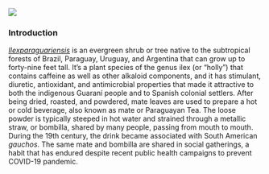 <a href="https://www.juncture-digital.org"><img src="https://juncture-digital.github.io/juncture/static/images/ve-button.png"></a>

<param ve-config 
       title="Yerba Mate: From Sacred Drink to Caffeinated Star"
       source-image"https://upload.wikimedia.org/wikipedia/commons/f/fc/Nicotiana_tabacum_-_K%C3%B6hler%E2%80%93s_Medizinal-Pflanzen-098.jpg"
       banner="https://upload.wikimedia.org/wikipedia/commons/f/fc/Nicotiana_tabacum_-_K%C3%B6hler%E2%80%93s_Medizinal-Pflanzen-098.jpg"
       author="Angel Tobar"
       layout="vertical">

### Introduction
[_Ilexparaguariensis_](https://powo.science.kew.org/taxon/urn:lsid:ipni.org:names:315555-2) is an evergreen shrub or tree native to the subtropical forests of Brazil, Paraguay, Uruguay, and Argentina that can grow up to forty-nine feet tall. It’s a plant species of the genus ilex (or “holly”) that contains caffeine as well as other alkaloid components, and it has stimulant, diuretic, antioxidant, and antimicrobial properties that made it attractive to both the indigenous Guaraní people and to Spanish colonial settlers. After being dried, roasted, and powdered, mate leaves are used to prepare a hot or cold beverage, also known as mate or Paraguayan Tea. The loose powder is typically steeped in hot water and strained through a metallic straw, or bombilla, shared by many people, passing from mouth to mouth. During the 19th century, the drink became associated with South American *gauchos*. The same mate and bombilla are shared in social gatherings, a habit that has endured despite recent public health campaigns to prevent COVID-19 pandemic.
<param ve-image label="Gauchos drinking mate" description="Photograph" license="public domain" url="https://upload.wikimedia.org/wikipedia/commons/c/c2/Gauchos_mateando.jpg">
<param ve-image label="Tobacco flower" description="Photograph" license="public domain" url="https://upload.wikimedia.org/wikipedia/commons/5/5e/Nicotiana_tabacum_-_at_Beechanahalli_2014_%284%29.jpg"
<param ve-entity eid="Q414" title="Argentina">
<param ve-entity eid="Q155" title="Brazil">
<param ve-entity eid="Q46429" title=“Guarani people”>
<param ve-entity eid="Q84263196" title=“COVID-19 pandemic”>
<param ve-entity eid="Q2421925" title="guachos">
